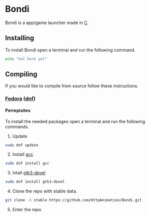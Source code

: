 # Bondi
Bondi is a app/game launcher made in [C](https://en.wikipedia.org/wiki/C_(programming_language)).

## Installing
To install Bondi open a terminal and run the following command.
```bash
echo "hot here yet"
```

## Compiling
If you would like to compile from source follow these instructions.

### [Fedora](https://fedoraproject.org/) ([dnf](https://docs.fedoraproject.org/en-US/quick-docs/dnf/))

#### Perrepisites 
To install the needed packages open a terminal and run the following commands.

1) Update
```bash
sudo dnf update
```
2) Install [gcc](https://gcc.gnu.org/)
```bash
sudo dnf install gcc
```
3) Intall [gtk3-devel](https://packages.fedoraproject.org/pkgs/gtk3/gtk3-devel/)
```bash
sudo dnf install gtk3-devel
```
4) Clone the repo with stable data.
```bash
git clone -b stable https://github.com/HttpAnimation/Bondi.git 
```
5) Enter the repo